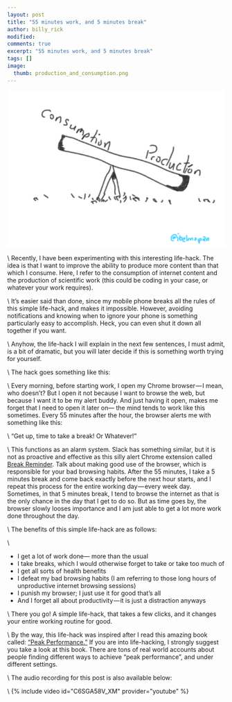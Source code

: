 ```yaml
---
layout: post
title: "55 minutes work, and 5 minutes break"
author: billy_rick
modified:
comments: true
excerpt: "55 minutes work, and 5 minutes break"
tags: []
image:
  thumb: production_and_consumption.png
---
```


![alt text](https://github.com/omarsar/omarsar.github.io/blob/master/images/production_and_consumption.png?raw=true "production and consumption")

\\
Recently, I have been experimenting with this interesting life-hack. The idea is that I want to improve the ability to produce more content than that which I consume. Here, I refer to the consumption of internet content and the production of scientific work (this could be coding in your case, or whatever your work requires).

\\
It’s easier said than done, since my mobile phone breaks all the rules of this simple life-hack, and makes it impossible. However, avoiding notifications and knowing when to ignore your phone is something particularly easy to accomplish. Heck, you can even shut it down all together if you want.

\\
Anyhow, the life-hack I will explain in the next few sentences, I must admit, is a bit of dramatic, but you will later decide if this is something worth trying for yourself.

\\
The hack goes something like this:

\\
Every morning, before starting work, I open my Chrome browser — I mean, who doesn’t? But I open it not because I want to browse the web, but because I want it to be my alert buddy. And just having it open, makes me forget that I need to open it later on— the mind tends to work like this sometimes. Every 55 minutes after the hour, the browser alerts me with something like this:

\\
“Get up, time to take a break! Or Whatever!”

\\
This functions as an alarm system. Slack has something similar, but it is not as proactive and effective as this silly alert Chrome extension called [Break Reminder](https://chrome.google.com/webstore/detail/break-reminder/phccffijboagkfgemgmbhlhloobgnmea). Talk about making good use of the browser, which is responsible for your bad browsing habits. After the 55 minutes, I take a 5 minutes break and come back exactly before the next hour starts, and I repeat this process for the entire working day — every week day. Sometimes, in that 5 minutes break, I tend to browse the internet as that is the only chance in the day that I get to do so. But as time goes by, the browser slowly looses importance and I am just able to get a lot more work done throughout the day.

\\
The benefits of this simple life-hack are as follows:

\\
- I get a lot of work done— more than the usual
- I take breaks, which I would otherwise forget to take or take too much of
- I get all sorts of health benefits
- I defeat my bad browsing habits (I am referring to those long hours of unproductive internet browsing sessions)
- I punish my browser; I just use it for good that’s all
- And I forget all about productivity — it is just a distraction anyways

\\
There you go! A simple life-hack, that takes a few clicks, and it changes your entire working routine for good.

\\
By the way, this life-hack was inspired after I read this amazing book called: [“Peak Performance.”](https://www.goodreads.com/book/show/31450959-peak-performance) If you are into life-hacking, I strongly suggest you take a look at this book. There are tons of real world accounts about people finding different ways to achieve “peak performance”, and under different settings.

\\
The audio recording for this post is also available below:

\\
{% include video id="C6SGA58V_XM" provider="youtube" %}
